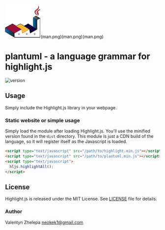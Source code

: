 ![logo](logo.png)(man.png)(man.png)(man.png)

# plantuml - a language grammar for highlight.js
![version](https://badgen.net/badge/version/0.1.1/green)
## Usage

Simply include the Highlight.js library in your webpage.

### Static website or simple usage

Simply load the module after loading Highlight.js.  You'll use the minified version found in the `dist` directory.  This module is just a CDN build of the language, so it will register itself as the Javascript is loaded.

```html
<script type="text/javascript" src="/path/to/highlight.min.js"></script>
<script type="text/javascript" src="/path/to/plantuml.min.js"></script>
<script type="text/javascript">
  hljs.highlightAll();
</script>
```
## License

Highlight.js is released under the MIT License. See [LICENSE](https://github.com/ZlatanMLG/highlightjs-plantuml/blob/main/LICENSE) file
for details.

### Author

Valentyn Zhelepa <neokek1@gmail.com>
